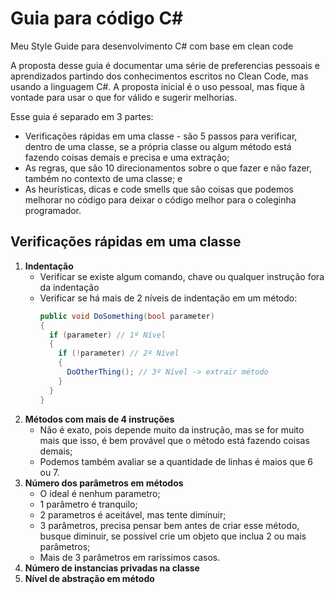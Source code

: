 # Guia para código C#

Meu Style Guide para desenvolvimento C# com base em clean code

A proposta desse guia é documentar uma série de preferencias pessoais e aprendizados partindo dos conhecimentos escritos no Clean Code, mas usando a linguagem C#. A proposta inicial é o uso pessoal, mas fique à vontade para usar o que for válido e sugerir melhorias.

Esse guia é separado em 3 partes:

- Verificações rápidas em uma classe - são 5 passos para verificar, dentro de uma classe, se a própria classe ou algum método está fazendo coisas demais e precisa e uma extração;
- As regras, que são 10 direcionamentos sobre o que fazer e não fazer, também no contexto de uma classe; e
- As heurísticas, dicas e code smells que são coisas que podemos melhorar no código para deixar o código melhor para o coleginha programador.

## Verificações rápidas em uma classe

1. **Indentação**
    - Verificar se existe algum comando, chave ou qualquer instrução fora da indentação
    - Verificar se há mais de 2 níveis de indentação em um método:
      ```csharp
      public void DoSomething(bool parameter)
      {
        if (parameter) // 1º Nível
        {
          if (!parameter) // 2º Nível
          {
            DoOtherThing(); // 3º Nível -> extrair método
          }
        }
      }
      ```
2. **Métodos com mais de 4 instruções**
    - Não é exato, pois depende muito da instrução, mas se for muito mais que isso, é bem provável que o método está fazendo coisas demais;
    - Podemos também avaliar se a quantidade de linhas é maios que 6 ou 7.
3. **Número dos parâmetros em métodos**
    - O ideal é nenhum parametro;
    - 1 parâmetro é tranquilo;
    - 2 parametros é aceitável, mas tente dimínuir;
    - 3 parâmetros, precisa pensar bem antes de criar esse método, busque diminuir, se possível crie um objeto que inclua 2 ou mais parâmetros;
    - Mais de 3 parâmetros em raríssimos casos.
4. **Número de instancias privadas na classe**
5. **Nível de abstração em método**
